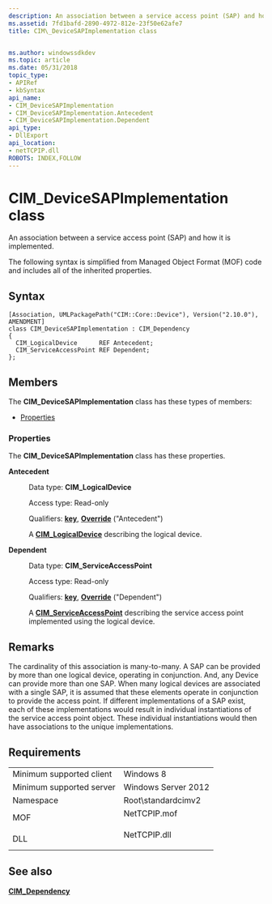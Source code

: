 ```yaml
---
description: An association between a service access point (SAP) and how it is implemented.
ms.assetid: 7fd1bafd-2890-4972-812e-23f50e62afe7
title: CIM\_DeviceSAPImplementation class


ms.author: windowssdkdev
ms.topic: article
ms.date: 05/31/2018
topic_type: 
- APIRef
- kbSyntax
api_name: 
- CIM_DeviceSAPImplementation
- CIM_DeviceSAPImplementation.Antecedent
- CIM_DeviceSAPImplementation.Dependent
api_type: 
- DllExport
api_location: 
- netTCPIP.dll
ROBOTS: INDEX,FOLLOW
---
```


# CIM\_DeviceSAPImplementation class

An association between a service access point (SAP) and how it is implemented.

The following syntax is simplified from Managed Object Format (MOF) code and includes all of the inherited properties.

## Syntax

``` syntax
[Association, UMLPackagePath("CIM::Core::Device"), Version("2.10.0"), AMENDMENT]
class CIM_DeviceSAPImplementation : CIM_Dependency
{
  CIM_LogicalDevice      REF Antecedent;
  CIM_ServiceAccessPoint REF Dependent;
};
```

## Members

The **CIM\_DeviceSAPImplementation** class has these types of members:

-   [Properties](#properties)

### Properties

The **CIM\_DeviceSAPImplementation** class has these properties.

<dl> <dt>

**Antecedent**
</dt> <dd> <dl> <dt>

Data type: **CIM\_LogicalDevice**
</dt> <dt>

Access type: Read-only
</dt> <dt>

Qualifiers: [**key**](/windows/win32/wmisdk/key-qualifier), [**Override**](/windows/win32/wmisdk/standard-qualifiers) ("Antecedent")
</dt> </dl>

A [**CIM\_LogicalDevice**](cim-logicaldevice.md) describing the logical device.

</dd> <dt>

**Dependent**
</dt> <dd> <dl> <dt>

Data type: **CIM\_ServiceAccessPoint**
</dt> <dt>

Access type: Read-only
</dt> <dt>

Qualifiers: [**key**](/windows/win32/wmisdk/key-qualifier), [**Override**](/windows/win32/wmisdk/standard-qualifiers) ("Dependent")
</dt> </dl>

A [**CIM\_ServiceAccessPoint**](cim-serviceaccesspoint.md) describing the service access point implemented using the logical device.

</dd> </dl>

## Remarks

The cardinality of this association is many-to-many. A SAP can be provided by more than one logical device, operating in conjunction. And, any Device can provide more than one SAP. When many logical devices are associated with a single SAP, it is assumed that these elements operate in conjunction to provide the access point. If different implementations of a SAP exist, each of these implementations would result in individual instantiations of the service access point object. These individual instantiations would then have associations to the unique implementations.

## Requirements



|                                     |                                                                                         |
|-------------------------------------|-----------------------------------------------------------------------------------------|
| Minimum supported client<br/> | Windows 8<br/>                                                                    |
| Minimum supported server<br/> | Windows Server 2012<br/>                                                          |
| Namespace<br/>                | Root\\standardcimv2<br/>                                                          |
| MOF<br/>                      | <dl> <dt>NetTCPIP.mof</dt> </dl> |
| DLL<br/>                      | <dl> <dt>NetTCPIP.dll</dt> </dl> |



## See also

<dl> <dt>

[**CIM\_Dependency**](cim-dependency.md)
</dt> </dl>

 

